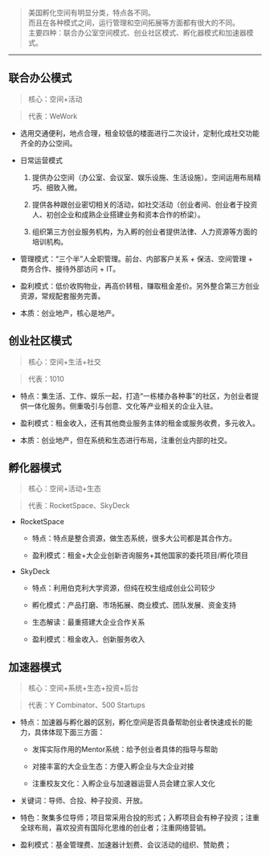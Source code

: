 > 美国孵化空间有明显分类，特点各不同。    
> 而且在各种模式之间，运行管理和空间拓展等方面都有很大的不同。    
> 主要四种：联合办公室空间模式、创业社区模式、孵化器模式和加速器模式。    

---    



## 联合办公模式    

> 核心：空间+活动        

> 代表：WeWork    



- 选用交通便利，地点合理，租金较低的楼面进行二次设计，定制化成社交功能齐全的办公空间。    

- 日常运营模式    

	1. 提供办公空间（办公室、会议室、娱乐设施、生活设施）。空间运用布局精巧、细致入微。       

	2. 提供各种跟创业密切相关的活动，如社交活动（创业者间、创业者于投资人、初创企业和成熟企业搭建业务和资本合作的桥梁）。    

	3. 组织第三方创业服务机构，为入孵的创业者提供法律、人力资源等方面的培训机构。    

- 管理模式：“三个半”人全职管理。前台、内部客户关系 + 保洁、空间管理 + 商务合作、接待外部访问 + IT。    

- 盈利模式：低价收购物业，再高价转租，赚取租金差价。另外整合第三方创业资源，常规配套服务完善。            

- 本质：创业地产，核心是地产。    



## 创业社区模式    

> 核心：空间+生活+社交    

> 代表：1010    



- 特点：集生活、工作、娱乐一起，打造“一栋楼办各种事”的社区，为创业者提供一体化服务。侧重吸引与创意、文化等产业相关的企业入驻。    

- 盈利模式：租金收入，还有其他商业服务主体的租金或服务收费，多元收入。

- 本质：创业地产，但在系统和生态进行布局，注重创业内部的社交。    



## 孵化器模式    

> 核心：空间+活动+生态    

> 代表：RocketSpace、SkyDeck    



- RocketSpace    

	- 特点：特点是整合资源，做生态系统，很多大公司都是其合作方。    

	- 盈利模式：租金+大企业创新咨询服务+其他国家的委托项目/孵化项目    

- SkyDeck    

	- 特点：利用伯克利大学资源，但纯在校生组成创业公司较少    

	- 孵化模式：产品打磨、市场拓展、商业模式、团队发展、资金支持    

	- 生态解读：最重搭建大企业合作关系    

	- 盈利模式：租金收入、创新服务收入    



## 加速器模式    

> 核心：空间+系统+生态+投资+后台    

> 代表：Y Combinator、500 Startups    



- 特点：加速器与孵化器的区别，孵化空间是否具备帮助创业者快速成长的能力，具体体现下面三方面：

	- 发挥实际作用的Mentor系统：给予创业者具体的指导与帮助    

	- 对接丰富的大企业生态：方便入孵企业与大企业对接    

	- 注重校友文化：入孵企业与加速器运营人员会建立家人文化    

- 关键词：导师、合投、种子投资、开放。    

- 特色：聚集多位导师；项目常采用合投的形式；入孵项目会有种子投资；注重全球布局，喜欢投资有国际化思维的创业者；注重网络营销。    

- 盈利模式：基金管理费、加速器计划费、会议活动的组织、赞助费；
